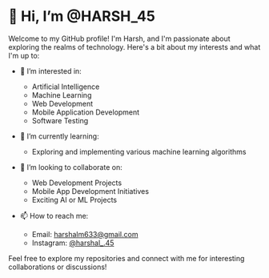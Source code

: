 # 👋 Hi, I’m @HARSH_45

Welcome to my GitHub profile! I'm Harsh, and I'm passionate about exploring the realms of technology. Here's a bit about my interests and what I'm up to:

- 👀 I’m interested in:
  - Artificial Intelligence
  - Machine Learning
  - Web Development
  - Mobile Application Development
  - Software Testing

- 🌱 I’m currently learning:
  - Exploring and implementing various machine learning algorithms

- 💞️ I’m looking to collaborate on:
  - Web Development Projects
  - Mobile App Development Initiatives
  - Exciting AI or ML Projects

- 📫 How to reach me:
  - Email: harshalm633@gmail.com
  - Instagram: [@harshal_.45](https://www.instagram.com/harshal_.45/)

Feel free to explore my repositories and connect with me for interesting collaborations or discussions!
